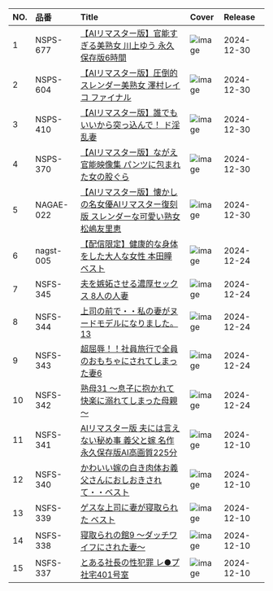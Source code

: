 |NO.|品番|Title|Cover|Release|
|:---|:---|:---|:---|:---|
1|NSPS-677|[【AIリマスター版】官能すぎる美熟女 川上ゆう 永久保存版6時間](https://www.avmoive.top/index.php/archives/15717/)|![image](https://www.nagae-style.com/wp/wp-content/uploads/2024/12/NSPS-677-01_AI.jpg)|2024-12-30
2|NSPS-604|[【AIリマスター版】圧倒的スレンダー美熟女 澤村レイコ ファイナル](https://www.avmoive.top/index.php/archives/15716/)|![image](https://www.nagae-style.com/wp/wp-content/uploads/2024/12/NSPS-604-01_AI.jpg)|2024-12-30
3|NSPS-410|[【AIリマスター版】誰でもいいから突っ込んで！ ド淫乱妻](https://www.avmoive.top/index.php/archives/15715/)|![image](https://www.nagae-style.com/wp/wp-content/uploads/2024/12/NSPS-410_AI.jpg)|2024-12-30
4|NSPS-370|[【AIリマスター版】ながえ官能映像集 パンツに包まれた女の股ぐら](https://www.avmoive.top/index.php/archives/15714/)|![image](https://www.nagae-style.com/wp/wp-content/uploads/2024/12/NSPS-370_AI-19.jpg)|2024-12-30
5|NAGAE-022|[【AIリマスター版】懐かしの名女優AIリマスター復刻版 スレンダーな可愛い熟女 松嶋友里恵](https://www.avmoive.top/index.php/archives/15713/)|![image](https://www.nagae-style.com/wp/wp-content/uploads/2024/12/NAGAE-022_4.jpg)|2024-12-30
6|nagst-005|[【配信限定】健康的な身体をした大人な女性 本田瞳 ベスト](https://www.avmoive.top/index.php/archives/15727/)|![image](https://www.nagae-style.com/wp/wp-content/uploads/2024/11/nagst00005_4.jpg)|2024-12-24
7|NSFS-345|[夫を嫉妬させる濃厚セックス 8人の人妻](https://www.avmoive.top/index.php/archives/15726/)|![image](https://www.nagae-style.com/wp/wp-content/uploads/2024/11/NSFS-345.jpg)|2024-12-24
8|NSFS-344|[上司の前で・・私の妻がヌードモデルになりました。13](https://www.avmoive.top/index.php/archives/15722/)|![image](https://www.nagae-style.com/wp/wp-content/uploads/2024/11/NSFS-344.jpg)|2024-12-24
9|NSFS-343|[超屈辱！！社員旅行で全員のおもちゃにされてしまった妻6](https://www.avmoive.top/index.php/archives/15721/)|![image](https://www.nagae-style.com/wp/wp-content/uploads/2024/11/NSFS-343.jpg)|2024-12-24
10|NSFS-342|[熟母31 ～息子に抱かれて快楽に溺れてしまった母親～](https://www.avmoive.top/index.php/archives/15720/)|![image](https://www.nagae-style.com/wp/wp-content/uploads/2024/11/NSFS-342.jpg)|2024-12-24
11|NSFS-341|[AIリマスター版 夫には言えない秘め事 義父と嫁 名作永久保存版AI高画質225分](https://www.avmoive.top/index.php/archives/15725/)|![image](https://www.nagae-style.com/wp/wp-content/uploads/2024/11/NSFS-341.jpg)|2024-12-10
12|NSFS-340|[かわいい嫁の白き肉体お義父さんにおしおきされて・・ベスト](https://www.avmoive.top/index.php/archives/15724/)|![image](https://www.nagae-style.com/wp/wp-content/uploads/2024/11/NSFS-340.jpg)|2024-12-10
13|NSFS-339|[ゲスな上司に妻が寝取られた ベスト](https://www.avmoive.top/index.php/archives/15723/)|![image](https://www.nagae-style.com/wp/wp-content/uploads/2024/11/NSFS-339-1.jpg)|2024-12-10
14|NSFS-338|[寝取られの館9 ～ダッチワイフにされた妻～](https://www.avmoive.top/index.php/archives/15719/)|![image](https://www.nagae-style.com/wp/wp-content/uploads/2024/11/NSFS-338.jpg)|2024-12-10
15|NSFS-337|[とある社長の性犯罪 レ●プ社宅401号室](https://www.avmoive.top/index.php/archives/15718/)|![image](https://www.nagae-style.com/wp/wp-content/uploads/2024/11/NSFS-337.jpg)|2024-12-10